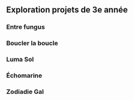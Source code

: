 ## Exploration projets de 3e année
### Entre fungus

### Boucler la boucle
### Luma Sol
### Échomarine
### Zodiadie Gal
